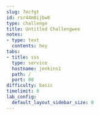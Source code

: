 ```yaml
---
slug: 7ecfgt
id: rsr44m8ijbw6
type: challenge
title: Untitled Challengwee
notes:
- type: text
  contents: hey
tabs:
- title: sss
  type: service
  hostname: jenkins1
  path: /
  port: 80
difficulty: basic
timelimit: 0
lab_config:
  default_layout_sidebar_size: 0
---
```


